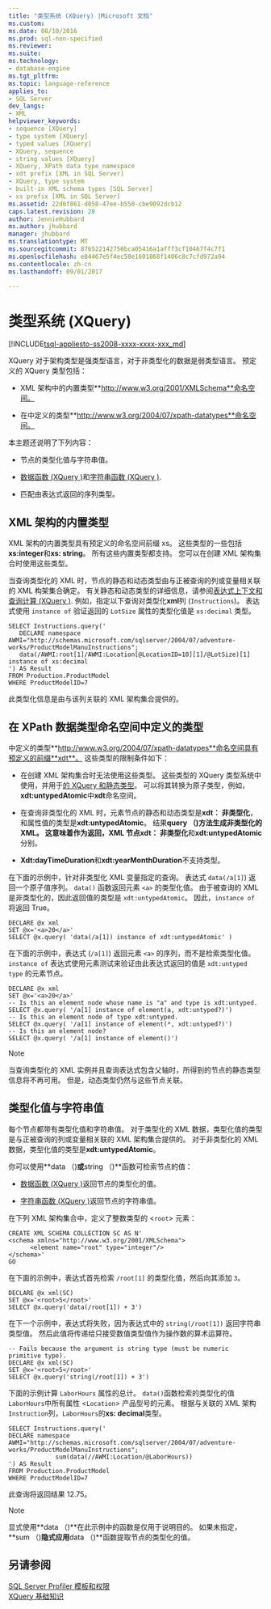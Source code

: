 ```yaml
---
title: "类型系统 (XQuery) |Microsoft 文档"
ms.custom: 
ms.date: 08/10/2016
ms.prod: sql-non-specified
ms.reviewer: 
ms.suite: 
ms.technology:
- database-engine
ms.tgt_pltfrm: 
ms.topic: language-reference
applies_to:
- SQL Server
dev_langs:
- XML
helpviewer_keywords:
- sequence [XQuery]
- type system [XQuery]
- typed values [XQuery]
- XQuery, sequence
- string values [XQuery]
- XQuery, XPath data type namespace
- xdt prefix [XML in SQL Server]
- XQuery, type system
- built-in XML schema types [SQL Server]
- xs prefix [XML in SQL Server]
ms.assetid: 22d6f861-d058-47ee-b550-cbe9092dcb12
caps.latest.revision: 28
author: JennieHubbard
ms.author: jhubbard
manager: jhubbard
ms.translationtype: MT
ms.sourcegitcommit: 876522142756bca05416a1afff3cf10467f4c7f1
ms.openlocfilehash: e84467e5f4ec58e1601868f1406c8c7cfd972a94
ms.contentlocale: zh-cn
ms.lasthandoff: 09/01/2017

---
```

# <a name="type-system-xquery"></a>类型系统 (XQuery)
[!INCLUDE[tsql-appliesto-ss2008-xxxx-xxxx-xxx_md](../includes/tsql-appliesto-ss2008-xxxx-xxxx-xxx-md.md)]

  XQuery 对于架构类型是强类型语言，对于非类型化的数据是弱类型语言。 预定义的 XQuery 类型包括：  
  
-   XML 架构中的内置类型**http://www.w3.org/2001/XMLSchema**命名空间。  
  
-   在中定义的类型**http://www.w3.org/2004/07/xpath-datatypes**命名空间。  
  
 本主题还说明了下列内容：  
  
-   节点的类型化值与字符串值。  
  
-   [数据函数 &#40;XQuery &#41;](../xquery/data-accessor-functions-data-xquery.md)和[字符串函数 &#40;XQuery &#41;](../xquery/data-accessor-functions-string-xquery.md).  
  
-   匹配由表达式返回的序列类型。  
  
## <a name="built-in-types-of-xml-schema"></a>XML 架构的内置类型  
 XML 架构的内置类型具有预定义的命名空间前缀 xs。 这些类型的一些包括**xs:integer**和**xs: string**。 所有这些内置类型都支持。 您可以在创建 XML 架构集合时使用这些类型。  
  
 当查询类型化的 XML 时，节点的静态和动态类型由与正被查询的列或变量相关联的 XML 构架集合确定。 有关静态和动态类型的详细信息，请参阅[表达式上下文和查询计算 &#40;XQuery &#41;](../xquery/expression-context-and-query-evaluation-xquery.md). 例如，指定以下查询对类型化**xml**列 (`Instructions`)。 表达式使用 `instance of` 验证返回的 `LotSize` 属性的类型化值是 `xs:decimal` 类型。  
  
```  
SELECT Instructions.query('  
   DECLARE namespace AWMI="http://schemas.microsoft.com/sqlserver/2004/07/adventure-works/ProductModelManuInstructions";  
   data(/AWMI:root[1]/AWMI:Location[@LocationID=10][1]/@LotSize)[1] instance of xs:decimal  
') AS Result  
FROM Production.ProductModel  
WHERE ProductModelID=7  
```  
  
 此类型化信息是由与该列关联的 XML 架构集合提供的。  
  
## <a name="types-defined-in-xpath-data-types-namespace"></a>在 XPath 数据类型命名空间中定义的类型  
 中定义的类型**http://www.w3.org/2004/07/xpath-datatypes**命名空间具有预定义的前缀**xdt**。 这些类型的限制条件如下：  
  
-   在创建 XML 架构集合时无法使用这些类型。 这些类型的 XQuery 类型系统中使用，并用于[的 XQuery 和静态类型](../xquery/xquery-and-static-typing.md)。 可以将其转换为原子类型，例如， **xdt:untypedAtomic**中**xdt**命名空间。  
  
-   在查询非类型化的 XML 时，元素节点的静态和动态类型是**xdt： 非类型化**，和属性值的类型是**xdt:untypedAtomic**。 结果**query （)**方法生成非类型化的 XML。 这意味着作为返回，XML 节点**xdt： 非类型化**和**xdt:untypedAtomic**分别。  
  
-   **Xdt:dayTimeDuration**和**xdt:yearMonthDuration**不支持类型。  
  
 在下面的示例中，针对非类型化 XML 变量指定的查询。 表达式 `data(/a[1]`) 返回一个原子值序列。 `data()` 函数返回元素 `<a>` 的类型化值。 由于被查询的 XML 是非类型化的，因此返回值的类型是 `xdt:untypedAtomic`。 因此，`instance of` 将返回 True。  
  
```  
DECLARE @x xml  
SET @x='<a>20</a>'  
SELECT @x.query( 'data(/a[1]) instance of xdt:untypedAtomic' )  
```  
  
 在下面的示例中，表达式 (`/a[1]`) 返回元素 `<a>` 的序列，而不是检索类型化值。 `instance of` 表达式使用元素测试来验证由此表达式返回的值是 `xdt:untyped type` 的元素节点。  
  
```  
DECLARE @x xml  
SET @x='<a>20</a>'  
-- Is this an element node whose name is "a" and type is xdt:untyped.  
SELECT @x.query( '/a[1] instance of element(a, xdt:untyped?)')  
-- Is this an element node of type xdt:untyped.  
SELECT @x.query( '/a[1] instance of element(*, xdt:untyped?)')  
-- Is this an element node?  
SELECT @x.query( '/a[1] instance of element()')  
```  
  
> [!NOTE]  
>  当查询类型化的 XML 实例并且查询表达式包含父轴时，所得到的节点的静态类型信息将不再可用。 但是，动态类型仍然与这些节点关联。  
  
## <a name="typed-value-vs-string-value"></a>类型化值与字符串值  
 每个节点都带有类型化值和字符串值。 对于类型化的 XML 数据，类型化值的类型是与正被查询的列或变量相关联的 XML 架构集合提供的。 对于非类型化的 XML 数据，类型化值的类型是**xdt:untypedAtomic**。  
  
 你可以使用**data （)**或**string （)**函数可检索节点的值：  
  
-   [数据函数 &#40;XQuery &#41;](../xquery/data-accessor-functions-data-xquery.md)返回节点的类型化的值。  
  
-   [字符串函数 &#40;XQuery &#41;](../xquery/data-accessor-functions-string-xquery.md)返回节点的字符串值。  
  
 在下列 XML 架构集合中，定义了整数类型的 <`root`> 元素：  
  
```  
CREATE XML SCHEMA COLLECTION SC AS N'  
<schema xmlns="http://www.w3.org/2001/XMLSchema">  
      <element name="root" type="integer"/>  
</schema>'  
GO  
```  
  
 在下面的示例中，表达式首先检索 `/root[1]` 的类型化值，然后向其添加 `3`。  
  
```  
DECLARE @x xml(SC)  
SET @x='<root>5</root>'  
SELECT @x.query('data(/root[1]) + 3')  
```  
  
 在下一个示例中，表达式将失败，因为表达式中的 `string(/root[1])` 返回字符串类型值。 然后此值将传递给只接受数值类型值作为操作数的算术运算符。  
  
```  
-- Fails because the argument is string type (must be numeric primitive type).  
DECLARE @x xml(SC)  
SET @x='<root>5</root>'  
SELECT @x.query('string(/root[1]) + 3')  
```  
  
 下面的示例计算 `LaborHours` 属性的总计。 `data()`函数检索的类型化的值`LaborHours`中所有属性 <`Location`> 产品型号的元素。 根据与关联的 XML 架构`Instruction`列，`LaborHours`的**xs: decimal**类型。  
  
```  
SELECT Instructions.query('   
DECLARE namespace AWMI="http://schemas.microsoft.com/sqlserver/2004/07/adventure-works/ProductModelManuInstructions";   
             sum(data(//AWMI:Location/@LaborHours))   
') AS Result   
FROM Production.ProductModel   
WHERE ProductModelID=7  
```  
  
 此查询将返回结果 12.75。  
  
> [!NOTE]  
>  显式使用**data （)**在此示例中的函数是仅用于说明目的。 如果未指定， **sum （)**隐式应用**data （)**函数提取节点的类型化的值。  
  
## <a name="see-also"></a>另请参阅  
 [SQL Server Profiler 模板和权限](../tools/sql-server-profiler/sql-server-profiler-templates-and-permissions.md)   
 [XQuery 基础知识](../xquery/xquery-basics.md)  
  
  

